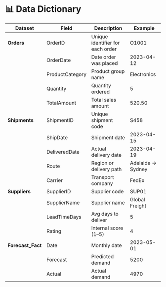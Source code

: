 # 📊 Data Dictionary

| Dataset | Field | Description | Example |
|----------|--------|-------------|----------|
| **Orders** | OrderID | Unique identifier for each order | O1001 |
|  | OrderDate | Date order was placed | 2023-04-12 |
|  | ProductCategory | Product group name | Electronics |
|  | Quantity | Quantity ordered | 5 |
|  | TotalAmount | Total sales amount | 520.50 |
| **Shipments** | ShipmentID | Unique shipment code | S458 |
|  | ShipDate | Shipment date | 2023-04-15 |
|  | DeliveredDate | Actual delivery date | 2023-04-19 |
|  | Route | Region or delivery path | Adelaide → Sydney |
|  | Carrier | Transport company | FedEx |
| **Suppliers** | SupplierID | Supplier code | SUP01 |
|  | SupplierName | Supplier name | Global Freight |
|  | LeadTimeDays | Avg days to deliver | 5 |
|  | Rating | Internal score (1–5) | 4 |
| **Forecast_Fact** | Date | Monthly date | 2023-05-01 |
|  | Forecast | Predicted demand | 5200 |
|  | Actual | Actual demand | 4970 |

